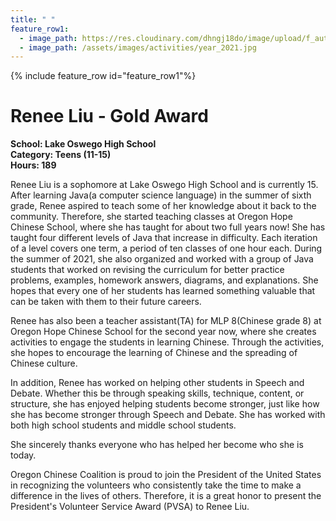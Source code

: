 ```yaml
---
title: " "
feature_row1:
  - image_path: https://res.cloudinary.com/dhngj18do/image/upload/f_auto,q_auto/v1/images/pvsa/2021_Renee_Liu
  - image_path: /assets/images/activities/year_2021.jpg
---
```


{% include feature_row id="feature_row1"%}

# Renee Liu - Gold Award

**School: Lake Oswego High School**  
**Category: Teens (11-15)**  
**Hours: 189**  

Renee Liu is a sophomore at Lake Oswego High School and is currently 15. After learning Java(a computer science language) in the summer of sixth grade, Renee aspired to teach some of her knowledge about it back to the community. Therefore, she started teaching classes at Oregon Hope Chinese School, where she has taught for about two full years now! She has taught four different levels of Java that increase in difficulty. Each iteration of a level covers one term, a period of ten classes of one hour each. During the summer of 2021, she also organized and worked with a group of Java students that worked on revising the curriculum for better practice problems, examples, homework answers, diagrams, and explanations. She hopes that every one of her students has learned something valuable that can be taken with them to their future careers.

Renee has also been a teacher assistant(TA) for MLP 8(Chinese grade 8) at Oregon Hope Chinese School for the second year now, where she creates activities to engage the students in learning Chinese. Through the activities, she hopes to encourage the learning of Chinese and the spreading of Chinese culture.

In addition, Renee has worked on helping other students in Speech and Debate. Whether this be through speaking skills, technique, content, or structure, she has enjoyed helping students become stronger, just like how she has become stronger through Speech and Debate. She has worked with both high school students and middle school students.

She sincerely thanks everyone who has helped her become who she is today.

Oregon Chinese Coalition is proud to join the President of the United States in recognizing the volunteers who consistently take the time to make a difference in the lives of others. Therefore, it is a great honor to present the President's Volunteer Service Award (PVSA) to Renee Liu.
